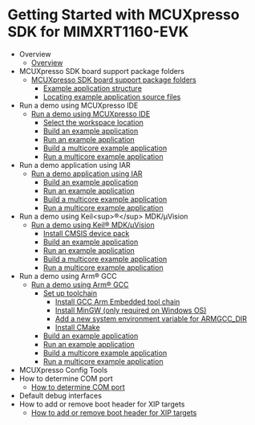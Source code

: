 # Getting Started with MCUXpresso SDK for MIMXRT1160-EVK

-   Overview
    -   [Overview](topics/overview.md)
-   MCUXpresso SDK board support package folders
    -   [MCUXpresso SDK board support package folders](topics/mcuxpresso_sdk_board_support_package_folders.md)
        -   [Example application structure](topics/example_application_structure.md)
        -   [Locating example application source files](topics/locating_example_application_source_files.md)
-   Run a demo using MCUXpresso IDE
    -   [Run a demo using MCUXpresso IDE](topics/run_a_demo_using_mcuxpresso_ide.md)
        -   [Select the workspace location](topics/select_the_workspace_location.md)
        -   [Build an example application](topics/build_an_example_application_002.md)
        -   [Run an example application](topics/run_an_example_application_002.md)
        -   [Build a multicore example application](topics/build_a_multicore_example_application_002.md)
        -   [Run a multicore example application](topics/run_a_multicore_example_application_002.md)
-   Run a demo application using IAR
    -   [Run a demo application using IAR](topics/run_a_demo_application_using_iar.md)
        -   [Build an example application](topics/build_an_example_application_001.md)
        -   [Run an example application](topics/run_an_example_application_001.md)
        -   [Build a multicore example application](topics/build_a_multicore_example_application_001.md)
        -   [Run a multicore example application](topics/run_a_multicore_example_application_001.md)
-   Run a demo using Keil<sup\>®</sup\> MDK/μVision
    -   [Run a demo using Keil® MDK/μVision](topics/run_a_demo_using_keil_mdk_vision.md)
        -   [Install CMSIS device pack](topics/install_cmsis_device_pack.md)
        -   [Build an example application](topics/build_an_example_application_003.md)
        -   [Run an example application](topics/run_an_example_application_003.md)
        -   [Build a multicore example application](topics/build_a_multicore_example_application_003.md)
        -   [Run a multicore example application](topics/run_a_multicore_example_application_003.md)
-   Run a demo using Arm® GCC
    -   [Run a demo using Arm® GCC](topics/run_a_demo_using_arm_gcc.md)
        -   [Set up toolchain](topics/set_up_toolchain.md)
            -   [Install GCC Arm Embedded tool chain](topics/install_gcc_arm_embedded_tool_chain.md)
            -   [Install MinGW \(only required on Windows OS\)](topics/install_mingw_only_required_on_windows_os.md)
            -   [Add a new system environment variable for ARMGCC\_DIR](topics/add_a_new_system_environment_variable_for_armgcc_d.md)
            -   [Install CMake](topics/install_cmake.md)
        -   [Build an example application](topics/build_an_example_application.md)
        -   [Run an example application](topics/run_an_example_application.md)
        -   [Build a multicore example application](topics/build_a_multicore_example_application.md)
        -   [Run a multicore example application](topics/run_a_multicore_example_application.md)
-   MCUXpresso Config Tools
-   How to determine COM port
    -   [How to determine COM port](topics/how_to_determine_com_port.md)
-   Default debug interfaces
-   How to add or remove boot header for XIP targets
    -   [How to add or remove boot header for XIP targets](topics/how_to_add_or_remove_boot_header_for_xip_targets.md)


```